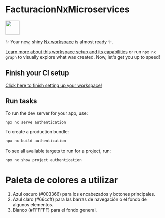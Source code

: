 # FacturacionNxMicroservices

<a alt="Nx logo" href="https://nx.dev" target="_blank" rel="noreferrer"><img src="https://raw.githubusercontent.com/nrwl/nx/master/images/nx-logo.png" width="45"></a>

✨ Your new, shiny [Nx workspace](https://nx.dev) is almost ready ✨.

[Learn more about this workspace setup and its capabilities](https://nx.dev/getting-started/tutorials/angular-monorepo-tutorial?utm_source=nx_project&amp;utm_medium=readme&amp;utm_campaign=nx_projects) or run `npx nx graph` to visually explore what was created. Now, let's get you up to speed!

## Finish your CI setup

[Click here to finish setting up your workspace!](https://cloud.nx.app/connect/P1b7VqoSFV)


## Run tasks

To run the dev server for your app, use:

```sh
npx nx serve authentication
```

To create a production bundle:

```sh
npx nx build authentication
```

To see all available targets to run for a project, run:

```sh
npx nx show project authentication
```

# Paleta de colores a utilizar
1. Azul oscuro (#003366) para los encabezados y botones principales.
2. Azul claro (#66ccff) para las barras de navegación o el fondo de algunos elementos.
3. Blanco (#FFFFFF) para el fondo general.